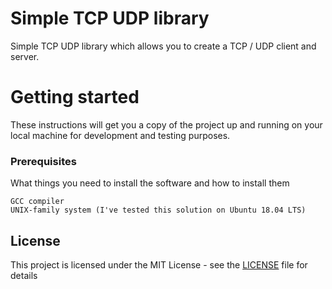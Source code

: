 # Simple TCP UDP library

Simple TCP UDP library which allows you to create a TCP / UDP client and server.

# Getting started

These instructions will get you a copy of the project up and running on your local machine for development and testing purposes. 

### Prerequisites

What things you need to install the software and how to install them

```
GCC compiler
UNIX-family system (I've tested this solution on Ubuntu 18.04 LTS)
```




## License

This project is licensed under the MIT License - see the [LICENSE](LICENSE) file for details
